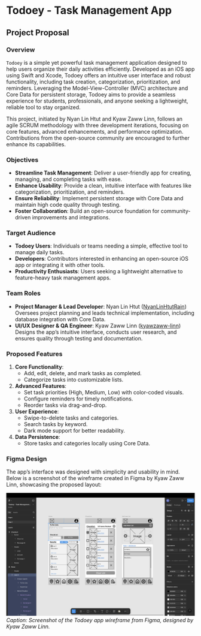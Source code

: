 # Todoey - Task Management App

## Project Proposal

### Overview
`Todoey` is a simple yet powerful task management application designed to help users organize their daily activities efficiently. Developed as an iOS app using Swift and Xcode, Todoey offers an intuitive user interface and robust functionality, including task creation, categorization, prioritization, and reminders. Leveraging the Model-View-Controller (MVC) architecture and Core Data for persistent storage, Todoey aims to provide a seamless experience for students, professionals, and anyone seeking a lightweight, reliable tool to stay organized.

This project, initiated by Nyan Lin Htut and Kyaw Zaww Linn, follows an agile SCRUM methodology with three development iterations, focusing on core features, advanced enhancements, and performance optimization. Contributions from the open-source community are encouraged to further enhance its capabilities.

### Objectives
- **Streamline Task Management**: Deliver a user-friendly app for creating, managing, and completing tasks with ease.
- **Enhance Usability**: Provide a clean, intuitive interface with features like categorization, prioritization, and reminders.
- **Ensure Reliability**: Implement persistent storage with Core Data and maintain high code quality through testing.
- **Foster Collaboration**: Build an open-source foundation for community-driven improvements and integrations.

### Target Audience
- **Todoey Users**: Individuals or teams needing a simple, effective tool to manage daily tasks.
- **Developers**: Contributors interested in enhancing an open-source iOS app or integrating it with other tools.
- **Productivity Enthusiasts**: Users seeking a lightweight alternative to feature-heavy task management apps.

### Team Roles
- **Project Manager & Lead Developer**: Nyan Lin Htut ([NyanLinHtutRain](https://github.com/NyanLinHtutRain))  
  Oversees project planning and leads technical implementation, including database integration with Core Data.
- **UI/UX Designer & QA Engineer**: Kyaw Zaww Linn  ([kyawzaww-linn](https://github.com/kyawzaww-linn))  
  Designs the app’s intuitive interface, conducts user research, and ensures quality through testing and documentation.

### Proposed Features
1. **Core Functionality**:
   - Add, edit, delete, and mark tasks as completed.
   - Categorize tasks into customizable lists.
2. **Advanced Features**:
   - Set task priorities (High, Medium, Low) with color-coded visuals.
   - Configure reminders for timely notifications.
   - Reorder tasks via drag-and-drop.
3. **User Experience**:
   - Swipe-to-delete tasks and categories.
   - Search tasks by keyword.
   - Dark mode support for better readability.
4. **Data Persistence**:
   - Store tasks and categories locally using Core Data.

### Figma Design
The app’s interface was designed with simplicity and usability in mind. Below is a screenshot of the wireframe created in Figma by Kyaw Zaww Linn, showcasing the proposed layout:

![Todoey App Wireframe](images/figma_wireframe.png)  
*Caption: Screenshot of the Todoey app wireframe from Figma, designed by Kyaw Zaww Linn.*
